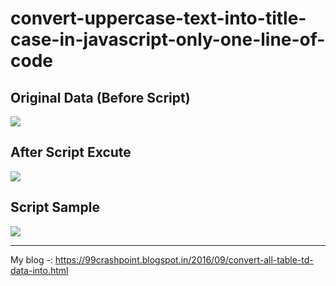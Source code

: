 # convert-uppercase-text-into-title-case-in-javascript-only-one-line-of-code

<h2>Original Data (Before Script)</h2>
<img src="https://goo.gl/etpfCe" />

<h2>After Script Excute</h2>
<img src="https://goo.gl/X7z4xv" />

<h2>Script Sample</h2>
<img src="https://goo.gl/h9Nk4c" />


-------------------
My blog -: https://99crashpoint.blogspot.in/2016/09/convert-all-table-td-data-into.html


